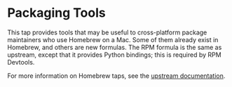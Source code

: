 Packaging Tools
===============
This tap provides tools that may be useful to cross-platform package maintainers who use Homebrew on a Mac. Some of them already exist in Homebrew, and others are new formulas. The RPM formula is the same as upstream, except that it provides Python bindings; this is required by RPM Devtools.

For more information on Homebrew taps, see the [upstream documentation](https://github.com/Homebrew/homebrew/wiki/brew-tap).
